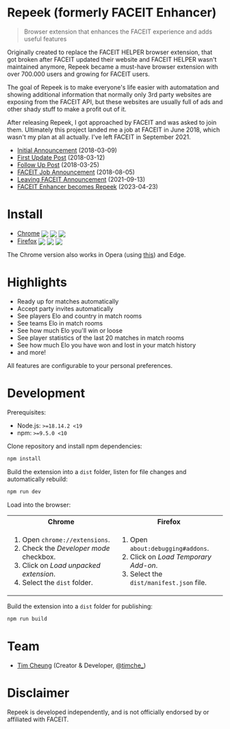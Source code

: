 # Repeek (formerly FACEIT Enhancer)

> Browser extension that enhances the FACEIT experience and adds useful features

Originally created to replace the FACEIT HELPER browser extension, that got broken after FACEIT updated their website and FACEIT HELPER wasn't maintained anymore, Repeek became a must-have browser extension with over 700.000 users and growing for FACEIT users.

The goal of Repeek is to make everyone's life easier with automatation and showing additional information that normally only 3rd party websites are exposing from the FACEIT API, but these websites are usually full of ads and other shady stuff to make a profit out of it.

After releasing Repeek, I got approached by FACEIT and was asked to join them. Ultimately this project landed me a job at FACEIT in June 2018, which wasn't my plan at all actually. I've left FACEIT in September 2021.

- [Initial Announcement](https://www.reddit.com/r/GlobalOffensive/comments/82eq8j/ive_developed_faceit_enhancer_to_enhance_the/) (2018-03-09)
- [First Update Post](https://www.reddit.com/r/GlobalOffensive/comments/83pdza/update_faceit_enhancer_now_shows_player_country/) (2018-03-12)
- [Follow Up Post](https://www.reddit.com/r/GlobalOffensive/comments/872nl8/ive_developed_faceit_enhancer_to_enhance_the/) (2018-03-25)
- [FACEIT Job Announcement](https://www.reddit.com/r/FACEITEnhancer/comments/8jvh8x/i_will_soon_work_at_faceit_thanks_to_you_guys/) (2018-08-05)
- [Leaving FACEIT Announcement](https://twitter.com/timche_/status/1437437603456897033) (2021-09-13)
- [FACEIT Enhancer becomes Repeek](https://repeek.gg/blog/faceit-enhancer-becomes-repeek) (2023-04-23)

# Install

- [Chrome](https://chrome.google.com/webstore/detail/repeek/mokknliiomknodkdmpcellamkopbdmao) <img valign="middle" src="https://img.shields.io/chrome-web-store/v/mokknliiomknodkdmpcellamkopbdmao?label=%20"> <img valign="middle" src="https://img.shields.io/chrome-web-store/users/mokknliiomknodkdmpcellamkopbdmao"> <img valign="middle" src="https://img.shields.io/chrome-web-store/rating/mokknliiomknodkdmpcellamkopbdmao">
- [Firefox](https://addons.mozilla.org/en-US/firefox/addon/repeek/) <img valign="middle" src="https://img.shields.io/amo/v/repeek?label=%20"> <img valign="middle" src="https://img.shields.io/amo/users/repeek"> <img valign="middle" src="https://img.shields.io/amo/rating/repeek">

The Chrome version also works in Opera (using [this](https://addons.opera.com/en/extensions/details/download-chrome-extension-9/)) and Edge.

# Highlights

- Ready up for matches automatically
- Accept party invites automatically
- See players Elo and country in match rooms
- See teams Elo in match rooms
- See how much Elo you'll win or loose
- See player statistics of the last 20 matches in match rooms
- See how much Elo you have won and lost in your match history
- and more!

All features are configurable to your personal preferences.

# Development

Prerequisites:

- Node.js: `>=18.14.2 <19`
- npm: `>=9.5.0 <10`

Clone repository and install npm dependencies:

```sh
npm install
```

Build the extension into a `dist` folder, listen for file changes and automatically rebuild:

```sh
npm run dev
```

Load into the browser:

<table>
  <tr>
    <th>Chrome</th>
    <th>Firefox</th>
  </tr>
  <tr>
    <td width="50%">
      <ol>
        <li>Open <code>chrome://extensions</code>.</li>
        <li>Check the <i>Developer mode</i> checkbox.</li>
        <li>Click on <i>Load unpacked extension</i>.</li>
        <li>Select the <code>dist</code> folder.</li>
      </ol>
    </td>
    <td width="50%">
      <ol>
        <li>Open <code>about:debugging#addons</code>.</li>
        <li>Click on <i>Load Temporary Add-on</i>.</li>
        <li>Select the <code>dist/manifest.json</code> file.</li>
      </ol>
    </td>
  </tr>
</table>

Build the extension into a `dist` folder for publishing:

```sh
npm run build
```

# Team

- [Tim Cheung](https://github.com/timche) (Creator & Developer, [@timche\_](https://twitter.com/timche_))

# Disclaimer

Repeek is developed independently, and is not officially endorsed by or affiliated with FACEIT.
